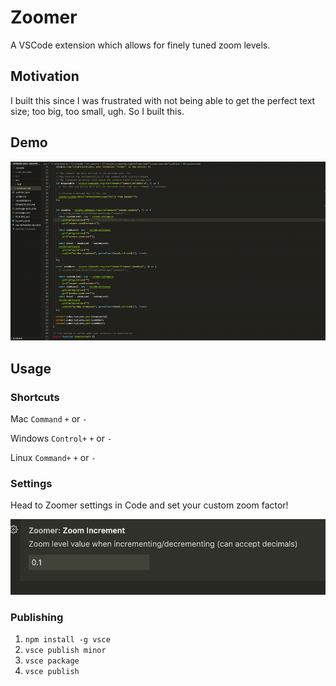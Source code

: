 # Zoomer

A VSCode extension which allows for finely tuned zoom levels.

## Motivation

I built this since I was frustrated with not being able to get the perfect text size; too big, too small, ugh. So I built this.

## Demo

![alt tag](img/zoomer-demo.gif)

## Usage

### Shortcuts

Mac `Command` `+` or `-`

Windows `Control+` `+` or `-`

Linux `Command+` `+` or `-`

### Settings

Head to Zoomer settings in Code and set your custom zoom factor!

![alt tag](img/zoomer-settings.png)

### Publishing

1. `npm install -g vsce`
2. `vsce publish minor`
3. `vsce package`
4. `vsce publish`
